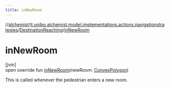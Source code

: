 ```yaml
---
title: inNewRoom
---
```

//[alchemist](../../../index.html)/[it.unibo.alchemist.model.implementations.actions.navigationstrategies](../index.html)/[DestinationReaching](index.html)/[inNewRoom](in-new-room.html)



# inNewRoom



[jvm]\
open override fun [inNewRoom](in-new-room.html)(newRoom: [ConvexPolygon](../../it.unibo.alchemist.model.interfaces.geometry.euclidean2d/-convex-polygon/index.html))



This is called whenever the pedestrian enters a new room.




